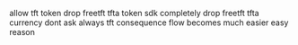 allow tft token drop freetft tfta token sdk completely drop freetft tfta currency dont ask always tft consequence flow becomes much easier easy reason